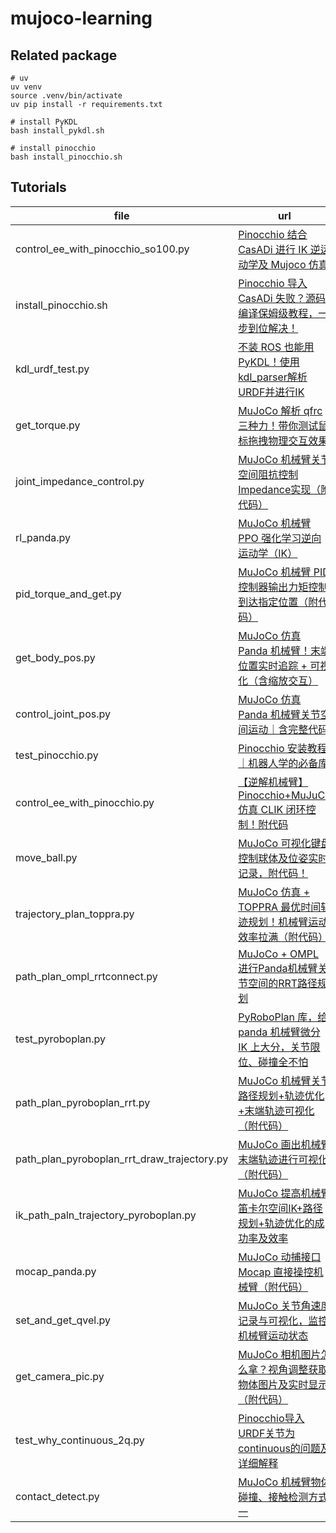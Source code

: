 # mujoco-learning

## Related package

```
# uv 
uv venv
source .venv/bin/activate
uv pip install -r requirements.txt

# install PyKDL
bash install_pykdl.sh

# install pinocchio
bash install_pinocchio.sh

```

## Tutorials
|file|url|
|----|-------|
|control_ee_with_pinocchio_so100.py|[Pinocchio 结合 CasADi 进行 IK 逆运动学及 Mujoco 仿真](https://www.bilibili.com/video/BV1o38gzSE9h/?vd_source=5ba34935b7845cd15c65ef62c64ba82f)|
|install_pinocchio.sh|[Pinocchio 导入 CasADi 失败？源码编译保姆级教程，一步到位解决！](https://www.bilibili.com/video/BV1mSghz1EUx/?vd_source=5ba34935b7845cd15c65ef62c64ba82f)|
|kdl_urdf_test.py|[不装 ROS 也能用 PyKDL！使用kdl_parser解析URDF并进行IK](https://www.bilibili.com/video/BV1RWMHzREg4/?vd_source=5ba34935b7845cd15c65ef62c64ba82f)|
|get_torque.py|[MuJoCo 解析 qfrc 三种力！带你测试鼠标拖拽物理交互效果](https://www.bilibili.com/video/BV1kH79zUEAc/?vd_source=5ba34935b7845cd15c65ef62c64ba82f)|
|joint_impedance_control.py|[MuJoCo 机械臂关节空间阻抗控制Impedance实现（附代码）](https://www.bilibili.com/video/BV1UK5czMEQr/?vd_source=5ba34935b7845cd15c65ef62c64ba82f#reply262516173552)|
|rl_panda.py|[MuJoCo 机械臂 PPO 强化学习逆向运动学（IK）](https://www.bilibili.com/video/BV1mHLVzzEMj?vd_source=5ba34935b7845cd15c65ef62c64ba82f&spm_id_from=333.788.videopod.sections)|
|pid_torque_and_get.py|[MuJoCo 机械臂 PID 控制器输出力矩控制到达指定位置（附代码）](https://www.bilibili.com/video/BV1MbL6zSEAY?vd_source=5ba34935b7845cd15c65ef62c64ba82f&spm_id_from=333.788.videopod.sections)|
|get_body_pos.py|[MuJoCo 仿真 Panda 机械臂！末端位置实时追踪 + 可视化（含缩放交互）](https://www.bilibili.com/video/BV1gaXxYaEnv?vd_source=5ba34935b7845cd15c65ef62c64ba82f&spm_id_from=333.788.videopod.sections)|
|control_joint_pos.py|[MuJoCo 仿真 Panda 机械臂关节空间运动｜含完整代码](https://www.bilibili.com/video/BV1pWoBYcETJ?vd_source=5ba34935b7845cd15c65ef62c64ba82f&spm_id_from=333.788.videopod.sections)|
|test_pinocchio.py|[Pinocchio 安装教程｜机器人学的必备库](https://www.bilibili.com/video/BV1UFoRYDEfF?vd_source=5ba34935b7845cd15c65ef62c64ba82f&spm_id_from=333.788.videopod.sections)|
|control_ee_with_pinocchio.py|[【逆解机械臂】Pinocchio+MuJuCo 仿真 CLIK 闭环控制！附代码](https://www.bilibili.com/video/BV1aAZYYAE5f?vd_source=5ba34935b7845cd15c65ef62c64ba82f&spm_id_from=333.788.videopod.sections)|
|move_ball.py|[MuJoCo 可视化键盘控制球体及位姿实时记录，附代码！](https://www.bilibili.com/video/BV1oTZrYaE2h?vd_source=5ba34935b7845cd15c65ef62c64ba82f&spm_id_from=333.788.videopod.sections)|
|trajectory_plan_toppra.py|[MuJoCo 仿真 + TOPPRA 最优时间轨迹规划！机械臂运动效率拉满（附代码）](https://www.bilibili.com/video/BV1fndxYSEui?vd_source=5ba34935b7845cd15c65ef62c64ba82f&spm_id_from=333.788.videopod.sections)|
|path_plan_ompl_rrtconnect.py|[MuJoCo + OMPL 进行Panda机械臂关节空间的RRT路径规划](https://www.bilibili.com/video/BV1EJd5YQExw?vd_source=5ba34935b7845cd15c65ef62c64ba82f&spm_id_from=333.788.videopod.sections)|
|test_pyroboplan.py|[PyRoboPlan 库，给 panda 机械臂微分 IK 上大分，关节限位、碰撞全不怕](https://www.bilibili.com/video/BV1Rod6YHET2?vd_source=5ba34935b7845cd15c65ef62c64ba82f&spm_id_from=333.788.videopod.sections)|
|path_plan_pyroboplan_rrt.py|[MuJoCo 机械臂关节路径规划+轨迹优化+末端轨迹可视化（附代码）](https://www.bilibili.com/video/BV1tZo7YjEgd?vd_source=5ba34935b7845cd15c65ef62c64ba82f&spm_id_from=333.788.videopod.sections)|
|path_plan_pyroboplan_rrt_draw_trajectory.py|[MuJoCo 画出机械臂末端轨迹进行可视化（附代码）](https://www.bilibili.com/video/BV1B2ocYSE7r?vd_source=5ba34935b7845cd15c65ef62c64ba82f&spm_id_from=333.788.videopod.sections)|
|ik_path_paln_trajectory_pyroboplan.py|[MuJoCo 提高机械臂笛卡尔空间IK+路径规划+轨迹优化的成功率及效率](https://www.bilibili.com/video/BV1qA5EzPEFh?vd_source=5ba34935b7845cd15c65ef62c64ba82f&spm_id_from=333.788.videopod.sections)|
|mocap_panda.py|[MuJoCo 动捕接口 Mocap 直接操控机械臂（附代码）](https://www.bilibili.com/video/BV1k651zXEeN?vd_source=5ba34935b7845cd15c65ef62c64ba82f&spm_id_from=333.788.videopod.sections)|
|set_and_get_qvel.py|[MuJoCo 关节角速度记录与可视化，监控机械臂运动状态](https://www.bilibili.com/video/BV1kSLdznEMd?vd_source=5ba34935b7845cd15c65ef62c64ba82f&spm_id_from=333.788.videopod.sections)|
|get_camera_pic.py|[MuJoCo 相机图片怎么拿？视角调整获取物体图片及实时显示（附代码）](https://www.bilibili.com/video/BV1THGSzvE6t?vd_source=5ba34935b7845cd15c65ef62c64ba82f&spm_id_from=333.788.videopod.sections)|
|test_why_continuous_2q.py|[Pinocchio导入URDF关节为continuous的问题及详细解释](https://www.bilibili.com/video/BV1tvVrzmEgx?vd_source=5ba34935b7845cd15c65ef62c64ba82f&spm_id_from=333.788.videopod.sections)|
|contact_detect.py|[MuJoCo 机械臂物体碰撞、接触检测方式一](https://www.bilibili.com/video/BV12WfFYYE4T?vd_source=5ba34935b7845cd15c65ef62c64ba82f&spm_id_from=333.788.videopod.sections)|
